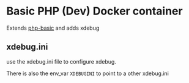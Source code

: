 # Basic PHP (Dev) Docker container
Extends [php-basic](https://github.com/JHeimbach/php-basic) and adds xdebug


## xdebug.ini
use the xdebug.ini file to configure xdebug.

There is also the env_var `XDEBUGINI` to point to a other xdebug.ini